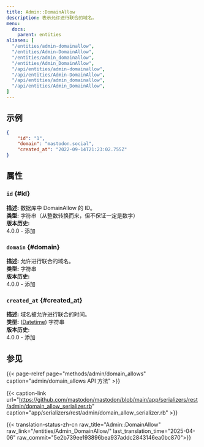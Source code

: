 ```yaml
---
title: Admin::DomainAllow
description: 表示允许进行联合的域名。
menu:
  docs:
    parent: entities
aliases: [
  "/entities/admin-domainallow",
  "/entities/Admin-DomainAllow",
  "/entities/admin_domainallow",
  "/entities/Admin_DomainAllow",
  "/api/entities/admin-domainallow",
  "/api/entities/Admin-DomainAllow",
  "/api/entities/admin_domainallow",
  "/api/entities/Admin_DomainAllow",
]
---
```


## 示例

```json
{
	"id": "1",
	"domain": "mastodon.social",
	"created_at": "2022-09-14T21:23:02.755Z"
}
```

## 属性

### `id` {#id}

**描述:** 数据库中 DomainAllow 的 ID。\
**类型:** 字符串（从整数转换而来，但不保证一定是数字）\
**版本历史:**\
4.0.0 - 添加

### `domain` {#domain}

**描述:** 允许进行联合的域名。\
**类型:** 字符串\
**版本历史:**\
4.0.0 - 添加

### `created_at` {#created_at}

**描述:** 域名被允许进行联合的时间。\
**类型:** ([Datetime](/api/datetime-format#datetime)) 字符串\
**版本历史:**\
4.0.0 - 添加

## 参见

{{< page-relref page="methods/admin/domain_allows" caption="admin/domain_allows API 方法" >}}

{{< caption-link url="https://github.com/mastodon/mastodon/blob/main/app/serializers/rest/admin/domain_allow_serializer.rb" caption="app/serializers/rest/admin/domain_allow_serializer.rb" >}}

{{< translation-status-zh-cn raw_title="Admin::DomainAllow" raw_link="/entities/Admin_DomainAllow/" last_translation_time="2025-04-06" raw_commit="5e2b739ee193896bea937addc2843146ea0bc870">}}
